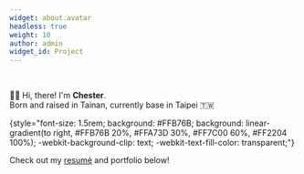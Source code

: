 ```yaml
---
widget: about.avatar
headless: true
weight: 10
author: admin
widget_id: Project
---
```


<br>

👋🏻 Hi, there! I'm **Chester**. <br>
Born and raised in Tainan, currently base in Taipei 🇹🇼

<!-- <i class="fa-brands fa-spotify" style="color: #146aff;"></i> -->



{style="font-size: 1.5rem; background: #FFB76B; background: linear-gradient(to right, #FFB76B 20%, #FFA73D 30%, #FF7C00 60%, #FF2204 100%); -webkit-background-clip: text; -webkit-text-fill-color: transparent;"}

Check out my [resumé](/about/) and portfolio below!  